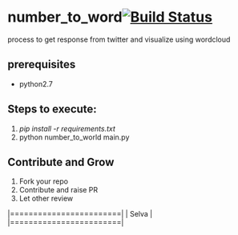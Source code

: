 # number_to_word[![Build Status](https://travis-ci.org/selvathiruarul/number_to_word.svg?branch=master)](https://travis-ci.org/selvathiruarul/number_to_word)
process to get response from twitter and visualize using wordcloud

## prerequisites

* python2.7

Steps to execute:
----------------
1. *pip install -r requirements.txt*
2. python number_to_world main.py 

Contribute and Grow
-------------------
1. Fork your repo
2. Contribute and raise PR
3. Let other review

|========================|
|       Selva            | 
|========================|

